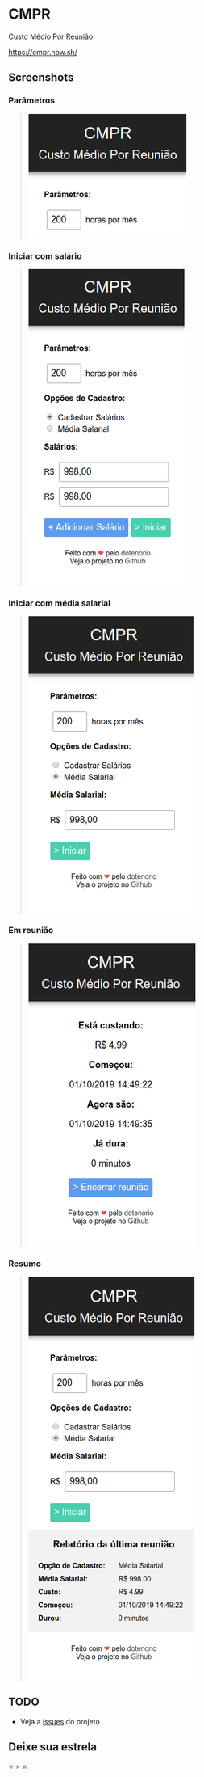 # CMPR

Custo Médio Por Reunião

https://cmpr.now.sh/

## Screenshots

### Parâmetros

> ![Screenshot: Parameters](./screenshots/parameters.png)

### Iniciar com salário

> ![Screenshot: Start Salary](./screenshots/start-salary.png)

### Iniciar com média salarial

> ![Screenshot: Start Average](./screenshots/start-average.png)

### Em reunião

> ![Screenshot: In Meeting](./screenshots/in-meeting.png)

### Resumo

> ![Screenshot: Resume](./screenshots/resume.png)

## TODO

- Veja a [issues](https://github.com/dotenorio/cmpr/issues) do projeto

## Deixe sua estrela

:star: :star: :star:
